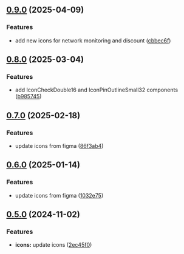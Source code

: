 ## [0.9.0](https://github.com/acronis/ui-component-library/compare/icons/0.8.0...icons/0.9.0) (2025-04-09)


### Features

* add new icons for network monitoring and discount ([cbbec6f](https://github.com/acronis/ui-component-library/commit/cbbec6fdb0773d4ec6500350cbefe58d9736a23c))

## [0.8.0](https://github.com/acronis/ui-component-library/compare/icons/0.7.0...icons/0.8.0) (2025-03-04)


### Features

* add IconCheckDouble16 and IconPinOutlineSmall32 components ([b985745](https://github.com/acronis/ui-component-library/commit/b985745d3e0324c3c29ac34a4fa1feb349f9ed37))

## [0.7.0](https://github.com/acronis/ui-component-library/compare/icons/0.6.0...icons/0.7.0) (2025-02-18)


### Features

* update icons from figma ([86f3ab4](https://github.com/acronis/ui-component-library/commit/86f3ab4289625553f1d4740bcc0b663ab5ff01ee))

## [0.6.0](https://github.com/acronis/ui-component-library/compare/icons/0.5.0...icons/0.6.0) (2025-01-14)


### Features

* update icons from figma ([1032e75](https://github.com/acronis/ui-component-library/commit/1032e7543994dec82e2c19573d0977618e87e461))

## [0.5.0](https://github.com/acronis/ui-component-library/compare/icons/0.4.0...icons/0.5.0) (2024-11-02)


### Features

* **icons:** update icons ([2ec45f0](https://github.com/acronis/ui-component-library/commit/2ec45f03a6dabed8a999703b3f5edfbca0b6c393))

